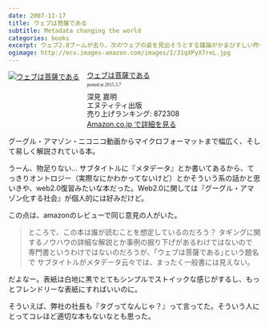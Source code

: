 ```yaml
---
date: 2007-11-17
title: ウェブは菩薩である
subtitle: Metadata changing the world
categories: books
excerpt: ウェブ2.0ブームが去り、次のウェブの姿を見出そうとする議論がかまびすしい昨今、ところがそこで議論されている内容は、セマンティックウェブなど技術的にかなり高度で、ウェブ技術に詳しくない方が理解するにはちょっと大変だと思います。
ogimage: http://ecx.images-amazon.com/images/I/31qXPyX7reL.jpg
---
```


<div class="azlink-box"><div class="azlink-image" style="float:left"><a href="http://www.amazon.co.jp/exec/obidos/ASIN/4757102410/warikiru-22/" name="azlinklink" target="_blank"><img src="http://ecx.images-amazon.com/images/I/31qXPyX7reL._SL160_.jpg" alt="ウェブは菩薩である" style="border:none" /></a></div><div class="azlink-info" style="float:left;margin-left:15px;line-height:120%"><div class="azlink-name" style="margin-bottom:10px;line-height:120%"><a href="http://www.amazon.co.jp/exec/obidos/ASIN/4757102410/warikiru-22/" name="azlinklink" target="_blank">ウェブは菩薩である</a><div class="azlink-powered-date" style="font-size:7pt;margin-top:5px;font-family:verdana;line-height:120%">posted at 2015.3.7</div></div><div class="azlink-detail">深見 嘉明<br />エヌティティ出版<br />売り上げランキング: 872308<br /></div><div class="azlink-link" style="margin-top:5px"><a href="http://www.amazon.co.jp/exec/obidos/ASIN/4757102410/warikiru-22/" target="_blank">Amazon.co.jp で詳細を見る</a></div></div><div class="azlink-footer" style="clear:left"></div></div>

グーグル・アマゾン・ニコニコ動画からマイクロフォーマットまで幅広く、そして易しく解説されている本。

うーん、物足りない... サブタイトルに『メタデータ』とか書いてあるから、てっきりオントロジー（実際なにかわかってないけど）とかそういう系の話かと思いきや、web2.0復習みたいな本だった。Web2.0に関しては『グーグル・アマゾン化する社会』が個人的には好みだけど。

この点は、amazonのレビューで同じ意見の人がいた。

> ところで、この本は誰が読むことを想定しているのだろう？ タギングに関するノウハウの詳細な解説とか事例の掘り下げがあるわけではないので 専門書というわけではないのだろうが、「ウェブは菩薩である｣という題名で サブタイトルがメタデータ云々では、まったく一般書には見えない。

だよなー。表紙は白地に黒でとてもシンプルでストイックな感じがするし、もっとフレンドリーな表紙にすればいいのに。

そういえば、弊社の社長も『タグってなんじゃ？』って言ってた。そういう人にとってコレほど適切な本もないなとも思った。
